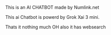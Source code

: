 This is an AI CHATBOT made by Numlink.net

This ai Chatbot is powerd by Grok Xai 3 mini.

Thats it nothing much OH also it has websearch
